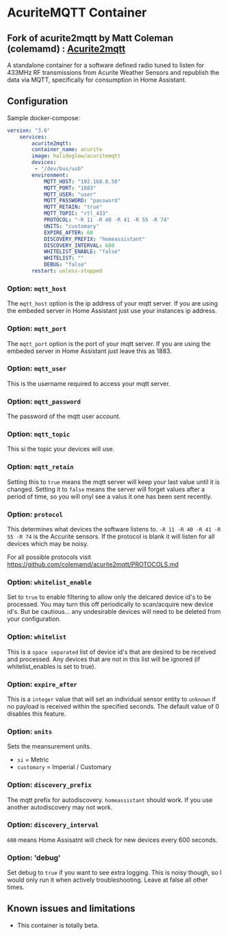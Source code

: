 # AcuriteMQTT Container

## Fork of acurite2mqtt by Matt Coleman (colemamd) : [Acurite2mqtt](https://github.com/colemamd/acurite2mqtt)
A standalone container for a software defined radio tuned to listen for 433MHz RF transmissions from Acurite Weather Sensors and republish the data via MQTT, specifically for consumption in Home Assistant.

## Configuration


Sample docker-compose:

```yaml 
version: "3.6"
    services:
        acurite2mqtt:
        container_name: acurite
        image: halideglow/acuritemqtt
        devices:
         - "/dev/bus/usb"
        environment:
            MQTT_HOST: "192.168.0.50"
            MQTT_PORT: "1883"
            MQTT_USER: "user"
            MQTT_PASSWORD: "password"
            MQTT_RETAIN: "true"
            MQTT_TOPIC: "rtl_433"
            PROTOCOL: "-R 11 -R 40 -R 41 -R 55 -R 74"
            UNITS: "customary"
            EXPIRE_AFTER: 60
            DISCOVERY_PREFIX: "homeassistant"
            DISCOVERY_INTERVAL: 600
            WHITELIST_ENABLE: "false"
            WHITELIST: ""
            DEBUG: "false"
        restart: unless-stopped
```

### Option: `mqtt_host`

The `mqtt_host` option is the ip address of your mqtt server. If you are using the embeded server in Home Assistant just use your instances ip address.

### Option: `mqtt_port`

The `mqtt_port` option is the port of your mqtt server. If you are using the embeded server in Home Assistant just leave this as 1883.

### Option: `mqtt_user`

This is the username required to access your mqtt server.

### Option: `mqtt_password`

The password of the mqtt user account.

### Option: `mqtt_topic`

This si the topic your devices will use.

### Option: `mqtt_retain`

Setting this to `true` means the mqtt server will keep your last value 
until it is changed. Setting it to `false` means the server will forget values after a period of time, 
so you will onyl see a valus it one has been sent recently.

### Option: `protocol`

This determines what devices the software listens to. `-R 11 -R 40 -R 41 -R 55 -R 74` 
is the Accurite sensors. If the protocol is blank it will listen for all devices
which may be noisy.

For all possible protocols visit <https://github.com/colemamd/acurite2mqtt/PROTOCOLS.md>

### Option: `whitelist_enable`

Set to `true` to enable filtering to allow only the delcared device id's to be processed.  You may turn this off periodically
to scan/acquire new device id's.  But be cautious... any undesirable devices will need to be deleted from your configuration.

### Option: `whitelist`

This is a `space separated` list of device id's that are desired to be received and processed.  Any devices that are not in this
list will be ignored (if whitelist_enables is set to true).

### Option: `expire_after`

This is a `integer` value that will set an individual sensor entity to `unknown` if no payload is received within the specified seconds. The default value of 0 disables this feature.

### Option: `units`

Sets the meansurement units. 
- `si` = Metric
- `customary` = Imperial / Customary  

### Option: `discovery_prefix`

The mqtt prefix for autodiscovery. `homeassistant` should work. If you use another autodiscovery may not work.

### Option: `discovery_interval`

`600` means Home Assisatnt will check for new devices every 600 seconds. 

### Option: 'debug'

Set debug to `true` if you want to see extra logging. This is noisy though, so I would only run it when actively troubleshooting. Leave at false all other times. 

## Known issues and limitations

- This container is totally beta. 
